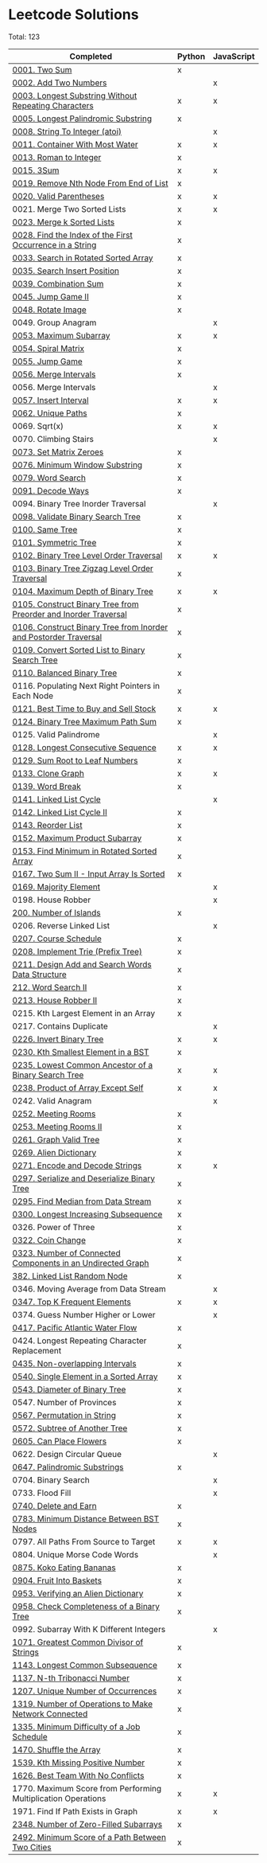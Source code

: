 # Leetcode Solutions

Total: 123

| Completed                                                                                                                                                     | Python | JavaScript |
| ------------------------------------------------------------------------------------------------------------------------------------------------------------- | ------ | ---------- |
| [0001. Two Sum](https://leetcode.com/problems/two-sum/)                                                                                                       | x      |            |
| [0002. Add Two Numbers](https://leetcode.com/problems/add-two-numbers/)                                                                                       |        | x          |
| [0003. Longest Substring Without Repeating Characters](https://leetcode.com/problems/longest-substring-without-repeating-characters/)                         | x      | x          |
| [0005. Longest Palindromic Substring](https://leetcode.com/problems/longest-palindromic-substring/)                                                           | x      |            |
| [0008. String To Integer (atoi)](https://leetcode.com/problems/string-to-integer-atoi/)                                                                       |        | x          |
| [0011. Container With Most Water](https://leetcode.com/problems/container-with-most-water/)                                                                   | x      | x          |
| [0013. Roman to Integer](https://leetcode.com/problems/roman-to-integer/)                                                                                     | x      |            |
| [0015. 3Sum](https://leetcode.com/problems/3sum/)                                                                                                             | x      | x          |
| [0019. Remove Nth Node From End of List](https://leetcode.com/problems/remove-nth-node-from-end-of-list/)                                                     | x      |            |
| [0020. Valid Parentheses](https://leetcode.com/problems/valid-parentheses/)                                                                                   | x      | x          |
| 0021. Merge Two Sorted Lists                                                                                                                                  | x      | x          |
| [0023. Merge k Sorted Lists](https://leetcode.com/problems/merge-k-sorted-lists/)                                                                             | x      |            |
| [0028. Find the Index of the First Occurrence in a String](https://leetcode.com/problems/find-the-index-of-the-first-occurrence-in-a-string/)                 | x      |            |
| [0033. Search in Rotated Sorted Array](https://leetcode.com/problems/search-in-rotated-sorted-array/)                                                         | x      |            |
| [0035. Search Insert Position](https://leetcode.com/problems/search-insert-position/)                                                                         | x      |            |
| [0039. Combination Sum](https://leetcode.com/problems/combination-sum/)                                                                                       | x      |            |
| [0045. Jump Game II](https://leetcode.com/problems/jump-game-ii/)                                                                                             | x      |            |
| [0048. Rotate Image](https://leetcode.com/problems/rotate-image/)                                                                                             | x      |            |
| 0049. Group Anagram                                                                                                                                           |        | x          |
| [0053. Maximum Subarray](https://leetcode.com/problems/maximum-subarray/)                                                                                     | x      | x          |
| [0054. Spiral Matrix](https://leetcode.com/problems/spiral-matrix/)                                                                                           | x      |            |
| [0055. Jump Game](https://leetcode.com/problems/jump-game/)                                                                                                   | x      |            |
| [0056. Merge Intervals](https://leetcode.com/problems/merge-intervals/)                                                                                       | x      |            |
| 0056. Merge Intervals                                                                                                                                         |        | x          |
| [0057. Insert Interval](https://leetcode.com/problems/insert-interval/)                                                                                       | x      | x          |
| [0062. Unique Paths](https://leetcode.com/problems/unique-paths/)                                                                                             | x      |            |
| 0069. Sqrt(x)                                                                                                                                                 | x      | x          |
| 0070. Climbing Stairs                                                                                                                                         |        | x          |
| [0073. Set Matrix Zeroes](https://leetcode.com/problems/set-matrix-zeroes/)                                                                                   | x      |            |
| [0076. Minimum Window Substring](https://leetcode.com/problems/minimum-window-substring/)                                                                     | x      |            |
| [0079. Word Search](https://leetcode.com/problems/word-search/)                                                                                               | x      |            |
| [0091. Decode Ways](https://leetcode.com/problems/decode-ways/)                                                                                               | x      |            |
| 0094. Binary Tree Inorder Traversal                                                                                                                           |        | x          |
| [0098. Validate Binary Search Tree](https://leetcode.com/problems/validate-binary-search-tree/)                                                               | x      |            |
| [0100. Same Tree](https://leetcode.com/problems/same-tree/)                                                                                                   | x      |            |
| [0101. Symmetric Tree](https://leetcode.com/problems/symmetric-tree/)                                                                                         | x      |            |
| [0102. Binary Tree Level Order Traversal](https://leetcode.com/problems/binary-tree-level-order-traversal/)                                                   | x      | x          |
| [0103. Binary Tree Zigzag Level Order Traversal](https://leetcode.com/problems/binary-tree-zigzag-level-order-traversal/)                                     | x      |            |
| [0104. Maximum Depth of Binary Tree](https://leetcode.com/problems/maximum-depth-of-binary-tree/)                                                             | x      | x          |
| [0105. Construct Binary Tree from Preorder and Inorder Traversal](https://leetcode.com/problems/construct-binary-tree-from-preorder-and-inorder-traversal/)   | x      |            |
| [0106. Construct Binary Tree from Inorder and Postorder Traversal](https://leetcode.com/problems/construct-binary-tree-from-inorder-and-postorder-traversal/) | x      |            |
| [0109. Convert Sorted List to Binary Search Tree](https://leetcode.com/problems/convert-sorted-list-to-binary-search-tree/)                                   | x      |            |
| [0110. Balanced Binary Tree](https://leetcode.com/problems/balanced-binary-tree/)                                                                             | x      |            |
| 0116. Populating Next Right Pointers in Each Node                                                                                                             | x      |            |
| [0121. Best Time to Buy and Sell Stock](https://leetcode.com/problems/best-time-to-buy-and-sell-stock/)                                                       | x      | x          |
| [0124. Binary Tree Maximum Path Sum](https://leetcode.com/problems/binary-tree-maximum-path-sum/)                                                             | x      |            |
| 0125. Valid Palindrome                                                                                                                                        |        | x          |
| [0128. Longest Consecutive Sequence](https://leetcode.com/problems/longest-consecutive-sequence/)                                                             | x      | x          |
| [0129. Sum Root to Leaf Numbers](https://leetcode.com/problems/sum-root-to-leaf-numbers/)                                                                     | x      |            |
| [0133. Clone Graph](https://leetcode.com/problems/clone-graph/solution/)                                                                                      | x      | x          |
| [0139. Word Break](https://leetcode.com/problems/word-break/)                                                                                                 | x      |            |
| [0141. Linked List Cycle](https://leetcode.com/problems/linked-list-cycle/)                                                                                   |        | x          |
| [0142. Linked List Cycle II](https://leetcode.com/problems/linked-list-cycle-ii/)                                                                             | x      |            |
| [0143. Reorder List](https://leetcode.com/problems/reorder-list/)                                                                                             | x      |            |
| [0152. Maximum Product Subarray](https://leetcode.com/problems/maximum-product-subarray/)                                                                     | x      |            |
| [0153. Find Minimum in Rotated Sorted Array](https://leetcode.com/problems/find-minimum-in-rotated-sorted-array/)                                             | x      |            |
| [0167. Two Sum II - Input Array Is Sorted](https://leetcode.com/problems/two-sum-ii-input-array-is-sorted/)                                                   | x      |            |
| [0169. Majority Element](https://leetcode.com/problems/majority-element/)                                                                                     |        | x          |
| 0198. House Robber                                                                                                                                            |        | x          |
| [200. Number of Islands](https://leetcode.com/problems/number-of-islands/)                                                                                    | x      |            |
| 0206. Reverse Linked List                                                                                                                                     |        | x          |
| [0207. Course Schedule](https://leetcode.com/problems/course-schedule/)                                                                                       | x      |            |
| [0208. Implement Trie (Prefix Tree)](https://leetcode.com/problems/implement-trie-prefix-tree/)                                                               | x      |            |
| [0211. Design Add and Search Words Data Structure](https://leetcode.com/problems/design-add-and-search-words-data-structure/)                                 | x      |            |
| [212. Word Search II]()                                                                                                                                       | x      |            |
| [0213. House Robber II](https://leetcode.com/problems/house-robber-ii/)                                                                                       | x      |            |
| 0215. Kth Largest Element in an Array                                                                                                                         | x      |            |
| 0217. Contains Duplicate                                                                                                                                      |        | x          |
| [0226. Invert Binary Tree](https://leetcode.com/problems/invert-binary-tree/)                                                                                 | x      | x          |
| [0230. Kth Smallest Element in a BST](https://leetcode.com/problems/kth-smallest-element-in-a-bst/)                                                           | x      |            |
| [0235. Lowest Common Ancestor of a Binary Search Tree](https://leetcode.com/problems/lowest-common-ancestor-of-a-binary-search-tree/)                         | x      | x          |
| [0238. Product of Array Except Self](https://leetcode.com/problems/product-of-array-except-self/)                                                             | x      | x          |
| 0242. Valid Anagram                                                                                                                                           |        | x          |
| [0252. Meeting Rooms](https://leetcode.com/problems/meeting-rooms/)                                                                                           | x      |            |
| [0253. Meeting Rooms II](https://leetcode.com/problems/meeting-rooms-ii/)                                                                                     | x      |            |
| [0261. Graph Valid Tree](https://leetcode.com/problems/graph-valid-tree/)                                                                                     | x      |            |
| [0269. Alien Dictionary](https://leetcode.com/problems/alien-dictionary/)                                                                                     | x      |            |
| [0271. Encode and Decode Strings](https://leetcode.com/problems/encode-and-decode-strings/)                                                                   | x      | x          |
| [0297. Serialize and Deserialize Binary Tree]()                                                                                                               | x      |            |
| [0295. Find Median from Data Stream](https://leetcode.com/problems/find-median-from-data-stream/)                                                             | x      |            |
| [0300. Longest Increasing Subsequence](https://leetcode.com/problems/longest-increasing-subsequence/)                                                         | x      |            |
| 0326. Power of Three                                                                                                                                          | x      |            |
| [0322. Coin Change](https://leetcode.com/problems/coin-change)                                                                                                | x      |            |
| [0323. Number of Connected Components in an Undirected Graph](https://leetcode.com/problems/number-of-connected-components-in-an-undirected-graph/)           | x      |            |
| [382. Linked List Random Node](https://leetcode.com/problems/linked-list-random-node/)                                                                        | x      |            |
| 0346. Moving Average from Data Stream                                                                                                                         |        | x          |
| [0347. Top K Frequent Elements](https://leetcode.com/problems/top-k-frequent-elements/)                                                                       | x      | x          |
| 0374. Guess Number Higher or Lower                                                                                                                            |        | x          |
| [0417. Pacific Atlantic Water Flow](https://www.youtube.com/watch?v=s-VkcjHqkGI)                                                                              | x      |            |
| 0424. Longest Repeating Character Replacement                                                                                                                 | x      |            |
| [0435. Non-overlapping Intervals](https://leetcode.com/problems/non-overlapping-intervals/)                                                                   | x      |            |
| [0540. Single Element in a Sorted Array](https://leetcode.com/problems/single-element-in-a-sorted-array/)                                                     | x      |            |
| [0543. Diameter of Binary Tree](https://leetcode.com/problems/diameter-of-binary-tree/)                                                                       | x      |            |
| 0547. Number of Provinces                                                                                                                                     | x      |            |
| [0567. Permutation in String](https://leetcode.com/problems/permutation-in-string/)                                                                           | x      |            |
| [0572. Subtree of Another Tree](https://leetcode.com/problems/subtree-of-another-tree/)                                                                       | x      |            |
| [0605. Can Place Flowers](https://leetcode.com/problems/can-place-flowers/)                                                                                   | x      |            |
| 0622. Design Circular Queue                                                                                                                                   |        | x          |
| [0647. Palindromic Substrings](https://leetcode.com/problems/palindromic-substrings/)                                                                         | x      |            |
| 0704. Binary Search                                                                                                                                           |        | x          |
| 0733. Flood Fill                                                                                                                                              |        | x          |
| [0740. Delete and Earn](https://leetcode.com/problems/delete-and-earn/)                                                                                       | x      |            |
| [0783. Minimum Distance Between BST Nodes](https://leetcode.com/problems/minimum-distance-between-bst-nodes/)                                                 | x      |            |
| 0797. All Paths From Source to Target                                                                                                                         | x      | x          |
| 0804. Unique Morse Code Words                                                                                                                                 |        | x          |
| [0875. Koko Eating Bananas](https://leetcode.com/problems/koko-eating-bananas/)                                                                               | x      |            |
| [0904. Fruit Into Baskets](https://leetcode.com/problems/fruit-into-baskets/)                                                                                 | x      |            |
| [0953. Verifying an Alien Dictionary](https://leetcode.com/problems/verifying-an-alien-dictionary/)                                                           | x      |            |
| [0958. Check Completeness of a Binary Tree](https://leetcode.com/problems/check-completeness-of-a-binary-tree/)                                               | x      |            |
| 0992. Subarray With K Different Integers                                                                                                                      |        | x          |
| [1071. Greatest Common Divisor of Strings](https://leetcode.com/problems/greatest-common-divisor-of-strings/)                                                 | x      |            |
| [1143. Longest Common Subsequence](https://leetcode.com/problems/longest-common-subsequence/)                                                                 | x      |            |
| [1137. N-th Tribonacci Number](https://leetcode.com/problems/n-th-tribonacci-number/)                                                                         | x      |            |
| [1207. Unique Number of Occurrences](https://leetcode.com/problems/unique-number-of-occurrences/)                                                             | x      |            |
| [1319. Number of Operations to Make Network Connected](https://leetcode.com/problems/number-of-operations-to-make-network-connected/)                         | x      |            |
| [1335. Minimum Difficulty of a Job Schedule](https://leetcode.com/problems/minimum-difficulty-of-a-job-schedule/)                                             | x      |            |
| [1470. Shuffle the Array](https://leetcode.com/problems/shuffle-the-array/)                                                                                   | x      |            |
| [1539. Kth Missing Positive Number](https://leetcode.com/problems/kth-missing-positive-number/)                                                               | x      |            |
| [1626. Best Team With No Conflicts](https://leetcode.com/problems/best-team-with-no-conflicts/)                                                               | x      |            |
| 1770. Maximum Score from Performing Multiplication Operations                                                                                                 | x      | x          |
| 1971. Find If Path Exists in Graph                                                                                                                            | x      | x          |
| [2348. Number of Zero-Filled Subarrays](https://leetcode.com/problems/number-of-zero-filled-subarrays/)                                                       | x      |            |
| [2492. Minimum Score of a Path Between Two Cities](https://leetcode.com/problems/minimum-score-of-a-path-between-two-cities/)                                 | x      |            |
